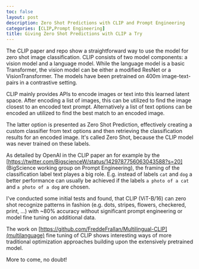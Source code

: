 ```yaml
---
toc: false
layout: post
description: Zero Shot Predictions with CLIP and Prompt Engineering
categories: [CLIP,Prompt Engineering]
title: Giving Zero Shot Predictions with CLIP a Try
---
```

The CLIP paper and repo show a straightforward way to use the model for zero shot image classification. 
CLIP consists of two model components: a vision model and a language model. While the language model
is a basic Transformer, the vision model can be either a modified ResNet or a VisionTransformer. 
The models have been pretrained on 400m image-text-pairs in a contrastive setting.


CLIP mainly provides APIs to encode images or text into this learned latent space.
After encoding a list of images, this can be utilized to find the image closest to an encoded text prompt.
Alternatively a list of text options can be encoded an utilized to find the best match to an encoded image.


The latter option is presented as Zero Shot Prediction, effectively creating a custom classifier from text 
options and then retrieving the classification results for an encoded image. It's called Zero Shot, because 
the CLIP model was never trained on these labels. 


As detailed by OpenAI in the CLIP paper an for example by the [https://twitter.com/BigscienceW/status/1429787756063043588?s=20]
(BigScience working group on Prompt Engineering), the framing of the classification label text playes a 
big role. E.g. instead of labels `cat` and `dog` a better performance can usually be achieved if the
labels `a photo of a cat` and `a photo of a dog` are chosen.


I've conducted some initial tests and found, that CLIP (ViT-B/16) can zero shot recognize patterns in fashion (e.g.
dots, stripes, flowers, checkered, print, ...) with ~80% accuracy without significant prompt engineering
or model fine tuning on additional data.


The work on [https://github.com/FreddeFrallan/Multilingual-CLIP](multilanguage) fine tuning of CLIP shows
interesting ways of more traditional optimization approaches building upon the extensively pretrained model.


More to come, no doubt!
